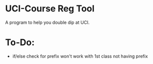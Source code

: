 # UCI-Course Reg Tool
 A program to help you double dip at UCI.

# To-Do:
* if/else check for prefix won't work with 1st class not having prefix
